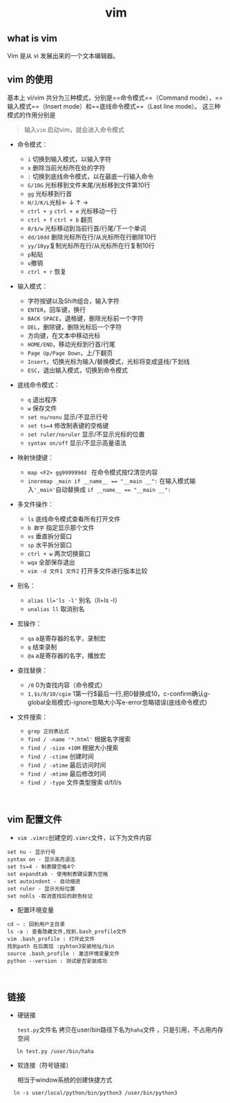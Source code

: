 # <center>vim
## what is vim 
Vim 是从 vi 发展出来的一个文本编辑器。
<br>

## vim 的使用
基本上 vi/vim 共分为三种模式，分别是==命令模式==（Command mode），==输入模式==（Insert mode）和==底线命令模式==（Last line mode）。 这三种模式的作用分别是

> 输入`vim` 启动vim，就会进入命令模式
- 命令模式：
   - `i` 切换到输入模式，以输入字符
   - `x` 删除当前光标所在处的字符
   - `:` 切换到底线命令模式，以在最底一行输入命令
   - `G/10G` 光标移到文件末尾/光标移到文件第10行
   - `gg` 光标移到行首
   - `H/J/K/L`光标← ↓ ↑ →
   - `ctrl + y` `ctrl + e` 光标移动一行
   - `ctrl + f` `ctrl + b` 翻页
   - `0/$/w` 光标移动到当前行首/行尾/下一个单词
   - `dd/10dd` 删除光标所在行/从光标所在行删除10行
   - `yy/10yy`复制光标所在行/从光标所在行复制10行
   - `p`粘贴
   - `u`撤销
   - `ctrl + r` 恢复
- 输入模式：
   - 字符按键以及Shift组合，输入字符
   - `ENTER`，回车键，换行
   - `BACK SPACE`，退格键，删除光标前一个字符
   - `DEL`，删除键，删除光标后一个字符
   - 方向键，在文本中移动光标
   - `HOME/END`，移动光标到行首/行尾
   - `Page Up/Page Down`，上/下翻页
   - `Insert`，切换光标为输入/替换模式，光标将变成竖线/下划线
   - `ESC`，退出输入模式，切换到命令模式
 - 底线命令模式：
   - `q` 退出程序
   - `w` 保存文件
   - `set nu/nonu` 显示/不显示行号
   - `set ts=4` 修改制表键的空格键
   - `set ruler/noruler` 显示/不显示光标的位置
   - `syntax on/off` 显示/不显示高量语法
 - 映射快捷键：
   - `map <F2> gg999999dd ` 在命令模式按f2清空内容
   - `inoremap _main if __name__ == "__main __":` 在输入模式输入`'_main'`自动替换成 `if __name__ == "__main __":`
 - 多文件操作：
   - `ls` 底线命令模式查看所有打开文件
   - `b 数字` 指定显示那个文件
   - `vs` 垂直拆分窗口
   - `sp` 水平拆分窗口
   - `ctrl + w` 两次切换窗口
   - `wqa` 全部保存退出
   - `vim -d 文件1 文件2` 打开多文件进行版本比较
 - 别名：
   - `alias ll='ls -l'` 别名（ll=ls -l）
   - `unalias ll` 取消别名
- 宏操作：
  - `qa` a是寄存器的名字，录制宏 
  - `q` 结束录制
  - `@a` a是寄存器的名字，播放宏
- 查找替换：
  - `/0` 0为查找内容（命令模式）
  - `1,$s/0/10/cgie` 1第一行$最后一行,把0替换成10，c-confirm确认g-global全局模式i-ignore忽略大小写e-error忽略错误(底线命令模式)
  

- 文件搜索：
  - `grep 正则表达式`
  - `find / -name '*.html'` 根据名字搜索
  - `find / -size +10M` 根据大小搜索
  - `find / -ctime` 创建时间
  - `find / -atime` 最后访问时间
  - `find / -mtime` 最后修改时间
  - `find / -type` 文件类型搜索 d/f/l/s
  
  
  

<br>

## vim 配置文件
-  `vim .vimrc`创建空的`.vimrc`文件，以下为文件内容
```
set nu - 显示行号
syntax on - 显示高亮语法
set ts=4 - 制表键空格4个
set expandtab - 使用制表键设置为空格
set autoindent - 自动缩进
set ruler - 显示光标位置
set nohls -取消查找后的颜色标记 

```

- 配置环境变量 
```
cd ~ : 回到用户主目录
ls -a : 查看隐藏文件,找到.bash_profile文件
vim .bash_profile : 打开此文件
找到path 在后面加 :pyhton3安装地址/bin
source .bash_profile : 激活环境变量文件
python --version : 测试是否安装成功
```

<br>

## 链接
- 硬链接

  `test.py`文件名 拷贝在user/bin路径下名为`haha`文件 ，只是引用，不占用内存空间
```
   ln test.py /user/bin/haha 
```
- 软连接（符号链接）
  
  相当于window系统的创建快捷方式
```
  ln -s user/local/python/bin/python3 /user/bin/python3
  ```

<br>





